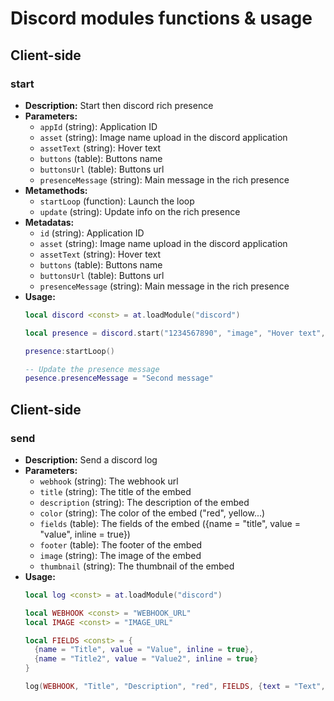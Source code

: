 # Discord modules functions & usage 

## Client-side

### start
- **Description:** Start then discord rich presence
- **Parameters:**
  - `appId` (string): Application ID
  - `asset` (string): Image name upload in the discord application
  - `assetText` (string): Hover text
  - `buttons` (table): Buttons name
  - `buttonsUrl` (table): Buttons url
  - `presenceMessage` (string): Main message in the rich presence
- **Metamethods:**
  - `startLoop` (function): Launch the loop
  - `update` (string): Update info on the rich presence
- **Metadatas:**
  - `id` (string): Application ID
  - `asset` (string): Image name upload in the discord application
  - `assetText` (string): Hover text
  - `buttons` (table): Buttons name
  - `buttonsUrl` (table): Buttons url
  - `presenceMessage` (string): Main message in the rich presence
- **Usage:**
  ```lua
  local discord <const> = at.loadModule("discord")

  local presence = discord.start("1234567890", "image", "Hover text", {"Button 1", "Button 2"}, {"URL_ADDRESS.com", "URL_ADDRESS.com"}, "First Message")

  presence:startLoop()

  -- Update the presence message
  pesence.presenceMessage = "Second message"
  ```

## Client-side

### send
- **Description:** Send a discord log
- **Parameters:**
  - `webhook` (string): The webhook url
  - `title` (string): The title of the embed
  - `description` (string): The description of the embed
  - `color` (string): The color of the embed ("red", yellow...)
  - `fields` (table): The fields of the embed ({name = "title", value = "value", inline = true})
  - `footer` (table): The footer of the embed
  - `image` (string): The image of the embed
  - `thumbnail` (string): The thumbnail of the embed
- **Usage:**
  ```lua
  local log <const> = at.loadModule("discord")

  local WEBHOOK <const> = "WEBHOOK_URL"
  local IMAGE <const> = "IMAGE_URL"

  local FIELDS <const> = {
    {name = "Title", value = "Value", inline = true}, 
    {name = "Title2", value = "Value2", inline = true}
  }

  log(WEBHOOK, "Title", "Description", "red", FIELDS, {text = "Text", icon_url = IMAGE}, IMAGE, IMAGE)
  ```